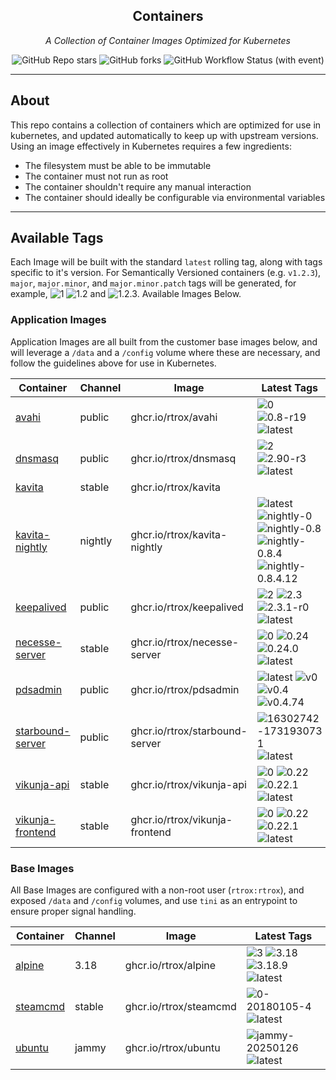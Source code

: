 <!---
NOTE: AUTO-GENERATED FILE
to edit this file, instead edit its template at: ./github/scripts/templates/README.md.j2
-->
<div align="center">


## Containers

_A Collection of Container Images Optimized for Kubernetes_

</div>

<div align="center">

![GitHub Repo stars](https://img.shields.io/github/stars/rtrox/containers?style=for-the-badge)
![GitHub forks](https://img.shields.io/github/forks/rtrox/containers?style=for-the-badge)
![GitHub Workflow Status (with event)](https://img.shields.io/github/actions/workflow/status/rtrox/containers/release-scheduled.yaml?style=for-the-badge&label=Scheduled%20Release)

</div>

---

## About

This repo contains a collection of containers which are optimized for use in kubernetes, and updated automatically to keep up with upstream versions. Using an image effectively in Kubernetes requires a few ingredients:

- The filesystem must be able to be immutable
- The container must not run as root
- The container shouldn't require any manual interaction
- The container should ideally be configurable via environmental variables

---

## Available Tags

Each Image will be built with the standard `latest` rolling tag, along with tags specific to it's version. For Semantically Versioned containers (e.g. `v1.2.3`), `major`, `major.minor`, and `major.minor.patch` tags will be generated, for example, ![1](https://img.shields.io/badge/1-blue?style=flat-square) ![1.2](https://img.shields.io/badge/1.2-blue?style=flat-square) and ![1.2.3](https://img.shields.io/badge/1.2.3-blue?style=flat-square). Available Images Below.

### Application Images
Application Images are all built from the customer base images below, and will leverage a `/data` and a `/config` volume where these are necessary, and follow the guidelines above for use in Kubernetes.

Container | Channel | Image | Latest Tags
--- | --- | --- | ---
[avahi](https://github.com/rtrox/containers/pkgs/container/avahi) | public | ghcr.io/rtrox/avahi |![0](https://img.shields.io/badge/0-blue?style=flat-square) ![0.8-r19](https://img.shields.io/badge/0.8--r19-blue?style=flat-square) ![latest](https://img.shields.io/badge/latest-green?style=flat-square)
[dnsmasq](https://github.com/rtrox/containers/pkgs/container/dnsmasq) | public | ghcr.io/rtrox/dnsmasq |![2](https://img.shields.io/badge/2-blue?style=flat-square) ![2.90-r3](https://img.shields.io/badge/2.90--r3-blue?style=flat-square) ![latest](https://img.shields.io/badge/latest-green?style=flat-square)
[kavita]() | stable | ghcr.io/rtrox/kavita |
[kavita-nightly](https://github.com/rtrox/containers/pkgs/container/kavita-nightly) | nightly | ghcr.io/rtrox/kavita-nightly |![latest](https://img.shields.io/badge/latest-green?style=flat-square) ![nightly-0](https://img.shields.io/badge/nightly--0-blue?style=flat-square) ![nightly-0.8](https://img.shields.io/badge/nightly--0.8-blue?style=flat-square) ![nightly-0.8.4](https://img.shields.io/badge/nightly--0.8.4-blue?style=flat-square) ![nightly-0.8.4.12](https://img.shields.io/badge/nightly--0.8.4.12-blue?style=flat-square)
[keepalived](https://github.com/rtrox/containers/pkgs/container/keepalived) | public | ghcr.io/rtrox/keepalived |![2](https://img.shields.io/badge/2-blue?style=flat-square) ![2.3](https://img.shields.io/badge/2.3-blue?style=flat-square) ![2.3.1-r0](https://img.shields.io/badge/2.3.1--r0-blue?style=flat-square) ![latest](https://img.shields.io/badge/latest-green?style=flat-square)
[necesse-server](https://github.com/rtrox/containers/pkgs/container/necesse-server) | stable | ghcr.io/rtrox/necesse-server |![0](https://img.shields.io/badge/0-blue?style=flat-square) ![0.24](https://img.shields.io/badge/0.24-blue?style=flat-square) ![0.24.0](https://img.shields.io/badge/0.24.0-blue?style=flat-square) ![latest](https://img.shields.io/badge/latest-green?style=flat-square)
[pdsadmin](https://github.com/rtrox/containers/pkgs/container/pdsadmin) | public | ghcr.io/rtrox/pdsadmin |![latest](https://img.shields.io/badge/latest-green?style=flat-square) ![v0](https://img.shields.io/badge/v0-blue?style=flat-square) ![v0.4](https://img.shields.io/badge/v0.4-blue?style=flat-square) ![v0.4.74](https://img.shields.io/badge/v0.4.74-blue?style=flat-square)
[starbound-server](https://github.com/rtrox/containers/pkgs/container/starbound-server) | public | ghcr.io/rtrox/starbound-server |![16302742-1731930731](https://img.shields.io/badge/16302742--1731930731-blue?style=flat-square) ![latest](https://img.shields.io/badge/latest-green?style=flat-square)
[vikunja-api](https://github.com/rtrox/containers/pkgs/container/vikunja-api) | stable | ghcr.io/rtrox/vikunja-api |![0](https://img.shields.io/badge/0-blue?style=flat-square) ![0.22](https://img.shields.io/badge/0.22-blue?style=flat-square) ![0.22.1](https://img.shields.io/badge/0.22.1-blue?style=flat-square) ![latest](https://img.shields.io/badge/latest-green?style=flat-square)
[vikunja-frontend](https://github.com/rtrox/containers/pkgs/container/vikunja-frontend) | stable | ghcr.io/rtrox/vikunja-frontend |![0](https://img.shields.io/badge/0-blue?style=flat-square) ![0.22](https://img.shields.io/badge/0.22-blue?style=flat-square) ![0.22.1](https://img.shields.io/badge/0.22.1-blue?style=flat-square) ![latest](https://img.shields.io/badge/latest-green?style=flat-square)


### Base Images
All Base Images are configured with a non-root user (`rtrox:rtrox`), and exposed `/data` and `/config` volumes, and use `tini` as an entrypoint to ensure proper signal handling.

Container | Channel | Image | Latest Tags
--- | --- | --- | ---
[alpine](https://github.com/rtrox/containers/pkgs/container/alpine) | 3.18 | ghcr.io/rtrox/alpine |![3](https://img.shields.io/badge/3-blue?style=flat-square) ![3.18](https://img.shields.io/badge/3.18-blue?style=flat-square) ![3.18.9](https://img.shields.io/badge/3.18.9-blue?style=flat-square) ![latest](https://img.shields.io/badge/latest-green?style=flat-square)
[steamcmd](https://github.com/rtrox/containers/pkgs/container/steamcmd) | stable | ghcr.io/rtrox/steamcmd |![0-20180105-4](https://img.shields.io/badge/0--20180105--4-blue?style=flat-square) ![latest](https://img.shields.io/badge/latest-green?style=flat-square)
[ubuntu](https://github.com/rtrox/containers/pkgs/container/ubuntu) | jammy | ghcr.io/rtrox/ubuntu |![jammy-20250126](https://img.shields.io/badge/jammy--20250126-blue?style=flat-square) ![latest](https://img.shields.io/badge/latest-green?style=flat-square)
